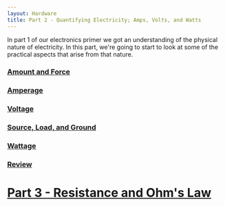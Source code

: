 ```yaml
---
layout: Hardware
title: Part 2 - Quantifying Electricity; Amps, Volts, and Watts
---
```


In part 1 of our electronics primer we got an understanding of the physical nature of electricity. In this part, we're going to start to look at some of the practical aspects that arise from that nature.


### [Amount and Force](Amount_and_Force)

### [Amperage](Amperage)

### [Voltage](Voltage)

### [Source, Load, and Ground](Source_Load_and_Ground)

### [Wattage](Wattage)

### [Review](Review)

# [Part 3 - Resistance and Ohm's Law](../Part3/Amount_and_Force) 

<br/>









